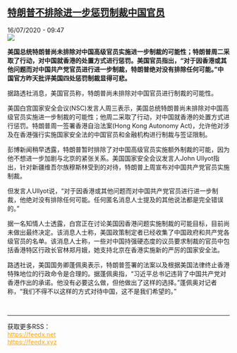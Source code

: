 <!--1594889633000-->
[特朗普不排除进一步惩罚制裁中国官员](http://www.rfi.fr//cn/%E4%B8%AD%E5%9B%BD/20200716-%E7%89%B9%E6%9C%97%E6%99%AE%E4%B8%8D%E6%8E%92%E9%99%A4%E8%BF%9B%E4%B8%80%E6%AD%A5%E6%83%A9%E7%BD%9A%E5%88%B6%E8%A3%81%E4%B8%AD%E5%9B%BD%E5%AE%98%E5%91%98)
------

<div>16/07/2020 - 09:47</div><img src="https://s.rfi.fr/media/display/ef809f9c-c6c8-11ea-83f1-005056bff430/w:310/p:16x9/6b786f8f8f55e6a96d5e0c536c683ebdfbaf3cf8.jpg"><p><strong>美国总统特朗普尚未排除对中国高级官员实施进一步制裁的可能性；特朗普周二采取了行动，对中国就香港的处置方式进行惩罚。美国官员指出，“对于因香港或其他问题而对中国共产党官员进行进一步制裁，特朗普绝对没有排除任何可能。”中国官方昨天批评美国四处惩罚制裁显得可悲。</strong></p><div class="t-content__body u-clearfix"><div class="m-interstitial"></div><p>据路透社消息，美国官员称，特朗普尚未排除对中国官员进行制裁的可能性。</p><p>美国白宫国家安全会议(NSC)发言人周三表示，美国总统特朗普尚未排除对中国高级官员实施进一步制裁的可能性；他周二采取了行动，对中国就香港的处置方式进行惩罚。特朗普周一签署香港自治法案(Hong Kong Autonomy Act)，允许他对涉及在香港强行实施国家安全法的中国官员和金融机构进行制裁与签证限制。</p><p>彭博新闻稍早透露，特朗普暂时排除了对中国高级官员实施额外制裁的可能，因为他不想进一步加剧与北京的紧张关系。美国国家安全会议发言人John Ullyot指出，针对新疆维吾尔族穆斯林受到的对待，特朗普上周宣布对中国共产党官员实施制裁。</p><p>但发言人Ullyot说，“对于因香港或其他问题而对中国共产党官员进行进一步制裁，他绝对没有排除任何可能。任何匿名消息人士提及的其他说法都是完全错误的。”</p><p>据一名知情人士透露，白宫正在讨论美国因香港问题实施制裁的可能目标，目前尚未做出最终决定。该消息人士称，美国政策制定者已经收集了中国政府和共产党各级官员的名单。该消息人士称，一些对中国持强硬态度的议员要求制裁的官员中包括香港特区行政长官林郑月娥，她支持北京在香港实施新的严厉的国家安全法。</p><p>路透社说，美国国务卿蓬佩奥表示，特朗普签署的法案以及根据美国法律终止香港特殊地位的行政命令是合理的。据蓬佩奥指，“习近平总书记违背了中国共产党对香港作出的承诺。他没有必要这么做，但他做出了这样的选择。”蓬佩奥对记者称，“我们不得不以这样的方式对待中国，这不是我们希望的。”</p><div class="o-self-promo o-self-promo--nl o-self-promo--hidden" data-selfpromo-newsletter></div><div class="o-self-promo o-self-promo--app o-self-promo--hidden" data-selfpromo-app></div></div><br><hr><div>获取更多RSS：<br><a href="https://feedx.net" style="color:orange" target="_blank">https://feedx.net</a> <br><a href="https://feedx.xyz" style="color:orange" target="_blank">https://feedx.xyz</a><br></div>
